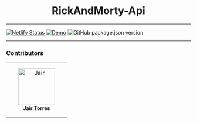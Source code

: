 <h1 align="center">RickAndMorty-Api</h1>

---
[![Netlify Status](https://api.netlify.com/api/v1/badges/ee11e7c6-3180-4fde-ba95-1a8d36a7e458/deploy-status)](https://app.netlify.com/sites/storied-hamster-431b42/deploys) [![Demo](https://img.shields.io/badge/Demo-RickAndMorty--Api-green)](https://rickandmorty-jatc.netlify.app) ![GitHub package.json version](https://img.shields.io/github/package-json/v/JairTorres1003/RickAndMorty-Api)

<!-- ALL-CONTRIBUTORS-LIST:START - Do not remove or modify this section -->
<!-- prettier-ignore -->
<!-- ALL-CONTRIBUTORS-LIST:END -->

---

### Contributors

<table>
<tr>
    <td align="center" style="word-wrap: break-word; width: 150.0; height: 150.0">
        <a href=https://github.com/JairTorres1003>
            <img src=https://avatars.githubusercontent.com/u/83931760?v=4 width="100;"  alt=Jair Torres/>
            <br />
            <sub style="font-size:14px"><b>Jair Torres</b></sub>
        </a>
    </td>
</tr>
</table>
